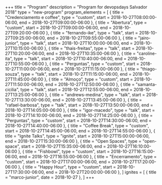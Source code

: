 +++
title = "Program"
description = "Program for devopsdays Salvador 2018"
type = "new-program"
program_elements = [
    { title = "Credenciamento e coffee", type = "custom", start = 2018-10-27T08:00:00-06:00, end = 2018-10-27T09:00:00-06:00 },
    { title = "Abertura", type = "custom", start = 2018-10-27T09:00:00-06:00, end = 2018-10-27T09:20:00-06:00 },
    { title = "fernando-ike", type = "talk", start = 2018-10-27T09:25:00-06:00, end = 2018-10-27T09:55:00-06:00 },
    { title = "jairo-junior", type = "talk", start = 2018-10-27T10:00:00-06:00, end = 2018-10-27T10:15:00-06:00 },
    { title = "thais-freitas", type = "talk", start = 2018-10-27T10:20:00-06:00, end = 2018-10-27T10:35:00-06:00 },
    { title = "caroline-ita", type = "talk", start = 2018-10-27T10:40:00-06:00, end = 2018-10-27T10:55:00-06:00 },
    { title = "Perguntas", type = "custom", start = 2018-10-27T11:00:00-06:00, end = 2018-10-27T11:15:00-06:00 },
    { title = "thiago-souza", type = "talk", start = 2018-10-27T11:15:00-06:00, end = 2018-10-27T11:45:00-06:00 },
    { title = "Almoço", type = "custom", start = 2018-10-27T11:50:00-06:00, end = 2018-10-27T12:50:00-06:00 },
    { title = "samanta-cicilia", type = "talk", start = 2018-10-27T12:55:00-06:00, end = 2018-10-27T13:25:00-06:00 },
    { title = "andrews-medina", type = "talk", start = 2018-10-27T13:30:00-06:00, end = 2018-10-27T13:45:00-06:00 },
    { title = "rafael-barbosa", type = "talk", start = 2018-10-27T13:50:00-06:00, end = 2018-10-27T14:05:00-06:00 },
    { title = "igor-macedo", type = "talk", start = 2018-10-27T14:10:00-06:00, end = 2018-10-27T14:25:00-06:00 },
    { title = "Perguntas", type = "custom", start = 2018-10-27T14:30:00-06:00, end = 2018-10-27T14:40:00-06:00 },
    { title = "Coffee Break", type = "custom", start = 2018-10-27T14:45:00-06:00, end = 2018-10-27T14:55:00-06:00 },
    { title = "Ignite Talks", type = "ignite", start = 2018-10-27T15:00:00-06:00, end = 2018-10-27T15:30:00-06:00 },
    { title = "Open Spaces", type = "open-space", start = 2018-10-27T15:35:00-06:00, end = 2018-10-27T16:10:00-06:00 },
    { title = "Fishbowl", type = "custom", start = 2018-10-27T16:15:00-06:00, end = 2018-10-27T16:55:00-06:00 },
    { title = "Encerramento", type = "custom", start = 2018-10-27T17:00:00-06:00, end = 2018-10-27T17:20:00-06:00 },
    { title = "Happy Hour", type = "custom", start = 2018-10-27T17:30:00-06:00, end = 2018-10-27T20:00:00-06:00 },
]
ignites = [
    { title = "marco-junior", date = 2018-10-27 },
]
+++

